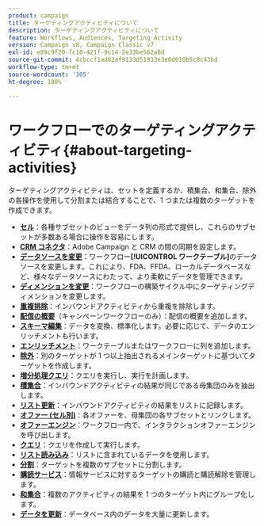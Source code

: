 ```yaml
---
product: campaign
title: ターゲティングアクティビティについて
description: ターゲティングアクティビティについて
feature: Workflows, Audiences, Targeting Activity
version: Campaign v8, Campaign Classic v7
exl-id: e89c9f20-fc10-421f-9c14-2e33be562a8d
source-git-commit: 4cbccf1ad02af9133d51933e3e0d010b5c8c43bd
workflow-type: tm+mt
source-wordcount: '305'
ht-degree: 100%

---
```


# ワークフローでのターゲティングアクティビティ{#about-targeting-activities}

ターゲティングアクティビティは、セットを定義するか、積集合、和集合、除外の各操作を使用して分割または結合することで、1 つまたは複数のターゲットを作成できます。

* **[セル](cells.md)**：各種サブセットのビューをデータ列の形式で提供し、これらのサブセットが多数ある場合に操作を容易にします。
* **[CRM コネクタ](crm-connector.md)**：Adobe Campaign と CRM の間の同期を設定します。
* **[データソースを変更](change-data-source.md)**：ワークフロー&#x200B;**[!UICONTROL ワークテーブル]**&#x200B;のデータソースを変更します。これにより、FDA、FFDA、ローカルデータベースなど、様々なデータソースにわたって、より柔軟にデータを管理できます。
* **[ディメンションを変更](change-dimension.md)**：ワークフローの構築サイクル中にターゲティングディメンションを変更します。
* **[重複排除](deduplication.md)**：インバウンドアクティビティから重複を排除します。
* **[配信の概要](delivery-outline.md)**（キャンペーンワークフローのみ）：配信の概要を追加します。
* **[スキーマ編集](edit-schema.md)**：データを変換、標準化します。必要に応じて、データのエンリッチメントも行います。
* **[エンリッチメント](enrichment.md)**：ワークテーブルまたはワークフローに列を追加します。
* **[除外](exclusion.md)**：別のターゲットが 1 つ以上抽出されるメインターゲットに基づいてターゲットを作成します。
* **[増分処理クエリ](incremental-query.md)**：クエリを実行し、実行を計画します。
* **[積集合](intersection.md)**：インバウンドアクティビティの結果が同じである母集団のみを抽出します。
* **[リスト更新](list-update.md)**：インバウンドアクティビティの結果をリストに記録します。
* **[オファー (セル別)](offers-by-cell.md)**：各オファーを、母集団の各サブセットとリンクします。
* **[オファーエンジン](offer-engine.md)**：ワークフロー内で、インタラクションオファーエンジンを呼び出します。
* **[クエリ](query.md)**：クエリを作成して実行します。
* **[リスト読み込み](read-list.md)**：リストに含まれているデータを使用します。
* **[分割](split.md)**：ターゲットを複数のサブセットに分割します。
* **[購読サービス](subscription-services.md)**：情報サービスに対するターゲットの購読と購読解除を管理します。
* **[和集合](union.md)**：複数のアクティビティの結果を 1 つのターゲット内にグループ化します。
* **[データを更新](update-data.md)**：データベース内のデータを大量に更新します。
